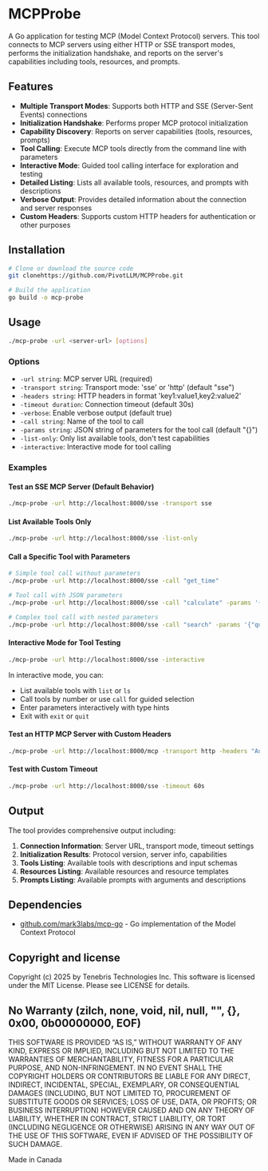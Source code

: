 # MCPProbe

A Go application for testing MCP (Model Context Protocol) servers. This tool connects to MCP servers using either HTTP or SSE transport modes, performs the initialization handshake, and reports on the server's capabilities including tools, resources, and prompts.

## Features

- **Multiple Transport Modes**: Supports both HTTP and SSE (Server-Sent Events) connections
- **Initialization Handshake**: Performs proper MCP protocol initialization
- **Capability Discovery**: Reports on server capabilities (tools, resources, prompts)
- **Tool Calling**: Execute MCP tools directly from the command line with parameters
- **Interactive Mode**: Guided tool calling interface for exploration and testing
- **Detailed Listing**: Lists all available tools, resources, and prompts with descriptions
- **Verbose Output**: Provides detailed information about the connection and server responses
- **Custom Headers**: Supports custom HTTP headers for authentication or other purposes

## Installation

```bash
# Clone or download the source code
git clonehttps://github.com/PivotLLM/MCPProbe.git

# Build the application
go build -o mcp-probe
```

## Usage

```bash
./mcp-probe -url <server-url> [options]
```

### Options

- `-url string`: MCP server URL (required)
- `-transport string`: Transport mode: 'sse' or 'http' (default "sse")
- `-headers string`: HTTP headers in format 'key1:value1,key2:value2'
- `-timeout duration`: Connection timeout (default 30s)
- `-verbose`: Enable verbose output (default true)
- `-call string`: Name of the tool to call
- `-params string`: JSON string of parameters for the tool call (default "{}")
- `-list-only`: Only list available tools, don't test capabilities
- `-interactive`: Interactive mode for tool calling

### Examples

#### Test an SSE MCP Server (Default Behavior)
```bash
./mcp-probe -url http://localhost:8000/sse -transport sse
```

#### List Available Tools Only
```bash
./mcp-probe -url http://localhost:8000/sse -list-only
```

#### Call a Specific Tool with Parameters
```bash
# Simple tool call without parameters
./mcp-probe -url http://localhost:8000/sse -call "get_time"

# Tool call with JSON parameters
./mcp-probe -url http://localhost:8000/sse -call "calculate" -params '{"operation":"add","x":5,"y":3}'

# Complex tool call with nested parameters
./mcp-probe -url http://localhost:8000/sse -call "search" -params '{"query":"test","filters":{"type":"document","date":"2025"}}'
```

#### Interactive Mode for Tool Testing
```bash
./mcp-probe -url http://localhost:8000/sse -interactive
```
In interactive mode, you can:
- List available tools with `list` or `ls`
- Call tools by number or use `call` for guided selection
- Enter parameters interactively with type hints
- Exit with `exit` or `quit`

#### Test an HTTP MCP Server with Custom Headers
```bash
./mcp-probe -url http://localhost:8000/mcp -transport http -headers "Authorization:Bearer token123,Content-Type:application/json"
```

#### Test with Custom Timeout
```bash
./mcp-probe -url http://localhost:8000/sse -timeout 60s
```

## Output

The tool provides comprehensive output including:

1. **Connection Information**: Server URL, transport mode, timeout settings
2. **Initialization Results**: Protocol version, server info, capabilities
3. **Tools Listing**: Available tools with descriptions and input schemas
4. **Resources Listing**: Available resources and resource templates
5. **Prompts Listing**: Available prompts with arguments and descriptions

## Dependencies

- [github.com/mark3labs/mcp-go](https://github.com/mark3labs/mcp-go) - Go implementation of the Model Context Protocol

## Copyright and license

Copyright (c) 2025 by Tenebris Technologies Inc. This software is licensed under the MIT License. Please see LICENSE for details.

## No Warranty (zilch, none, void, nil, null, "", {}, 0x00, 0b00000000, EOF)

THIS SOFTWARE IS PROVIDED “AS IS,” WITHOUT WARRANTY OF ANY KIND, EXPRESS OR IMPLIED, INCLUDING BUT NOT LIMITED TO THE WARRANTIES OF MERCHANTABILITY, FITNESS FOR A PARTICULAR PURPOSE, AND NON-INFRINGEMENT. IN NO EVENT SHALL THE COPYRIGHT HOLDERS OR CONTRIBUTORS BE LIABLE FOR ANY DIRECT, INDIRECT, INCIDENTAL, SPECIAL, EXEMPLARY, OR CONSEQUENTIAL DAMAGES (INCLUDING, BUT NOT LIMITED TO, PROCUREMENT OF SUBSTITUTE GOODS OR SERVICES; LOSS OF USE, DATA, OR PROFITS; OR BUSINESS INTERRUPTION) HOWEVER CAUSED AND ON ANY THEORY OF LIABILITY, WHETHER IN CONTRACT, STRICT LIABILITY, OR TORT (INCLUDING NEGLIGENCE OR OTHERWISE) ARISING IN ANY WAY OUT OF THE USE OF THIS SOFTWARE, EVEN IF ADVISED OF THE POSSIBILITY OF SUCH DAMAGE.

Made in Canada
